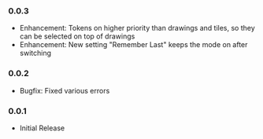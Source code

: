 ### 0.0.3
* Enhancement: Tokens on higher priority than drawings and tiles, so they can be selected on top of drawings
* Enhancement: New setting "Remember Last" keeps the mode on after switching 

### 0.0.2
* Bugfix: Fixed various errors

### 0.0.1
* Initial Release